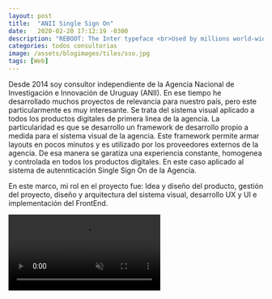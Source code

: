 ```yaml
---
layout: post
title:  "ANII Single Sign On"
date:   2020-02-20 17:12:19 -0300
description: "REBOOT: The Inter typeface <br>Used by millions world-wide, including big names like Unity, Pixar, GitHub, Mozilla, Figma and many others."
categories: todos consultorias
image: /assets/blogimages/tiles/sso.jpg
tags: [Web]
---
```

Desde 2014 soy consultor independiente de la Agencia Nacional de Investigación e Innovación de Uruguay (ANII). En ese tiempo he desarrollado muchos proyectos de relevancia para nuestro país, pero este particularmente es muy interesante. Se trata del sistema visual aplicado a todos los productos digitales de primera linea de la agencia. La particularidad es que se desarrollo un framework de desarrollo propio a medida para el sistema visual de la agencia. Este framework permite armar layouts en pocos minutos y es utilizado por los proveedores externos de la agencia. De esa manera se garatiza una experiencia constante, homogenea y controlada en todos los productos digitales. En este caso aplicado al sistema de autennticación Single Sign On de la Agencia. 

En este marco, mi rol en el proyecto fue: Idea y diseño del producto, gestión del proyecto, diseño y arquitectura del sistema visual, desarrollo UX y UI e implementación del FrontEnd.


<video autobuffer autoPlay loop muted><source src="/assets/blogimages/sso-1.mp4" type="video/mp4" /></video>
